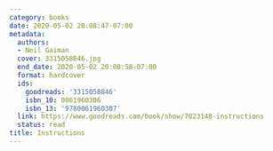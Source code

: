 ```yaml
---
category: books
date: 2020-05-02 20:08:47-07:00
metadata:
  authors:
  - Neil Gaiman
  cover: 3315058846.jpg
  end_date: 2020-05-02 20:08:58-07:00
  format: hardcover
  ids:
    goodreads: '3315058846'
    isbn_10: 0061960306
    isbn_13: '9780061960307'
  link: https://www.goodreads.com/book/show/7023148-instructions
  status: read
title: Instructions
---
```

